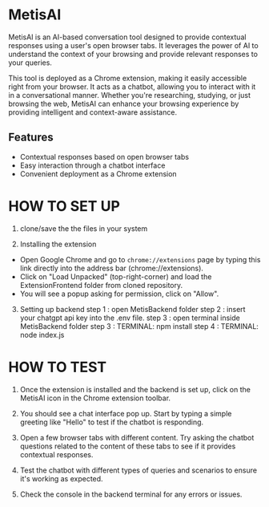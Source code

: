 # MetisAI

MetisAI is an AI-based conversation tool designed to provide contextual responses using a user's open browser tabs. It leverages the power of AI to understand the context of your browsing and provide relevant responses to your queries.

This tool is deployed as a Chrome extension, making it easily accessible right from your browser. It acts as a chatbot, allowing you to interact with it in a conversational manner. Whether you're researching, studying, or just browsing the web, MetisAI can enhance your browsing experience by providing intelligent and context-aware assistance.

## Features

- Contextual responses based on open browser tabs
- Easy interaction through a chatbot interface
- Convenient deployment as a Chrome extension

# HOW TO SET UP

1. clone/save the the files in your system 

2. Installing the extension 
- Open Google Chrome and go to `chrome://extensions` page by typing this link directly into the address bar (chrome://extensions).
- Click on "Load Unpacked" (top-right-corner) and load the ExtensionFrontend folder  from cloned repository.
- You will see a popup asking for permission, click on "Allow".

3. Setting up  backend
step 1 : open MetisBackend folder
step 2 : insert your chatgpt api key into the .env file.
step 3 : open terminal inside MetisBackend folder
step 3 : TERMINAL: npm install 
step 4 : TERMINAL: node index.js

 
# HOW TO TEST

1. Once the extension is installed and the backend is set up, click on the MetisAI icon in the Chrome extension toolbar.

2. You should see a chat interface pop up. Start by typing a simple greeting like "Hello" to test if the chatbot is responding.

3. Open a few browser tabs with different content. Try asking the chatbot questions related to the content of these tabs to see if it provides contextual responses.

4. Test the chatbot with different types of queries and scenarios to ensure it's working as expected.

5. Check the console in the backend terminal for any errors or issues.

